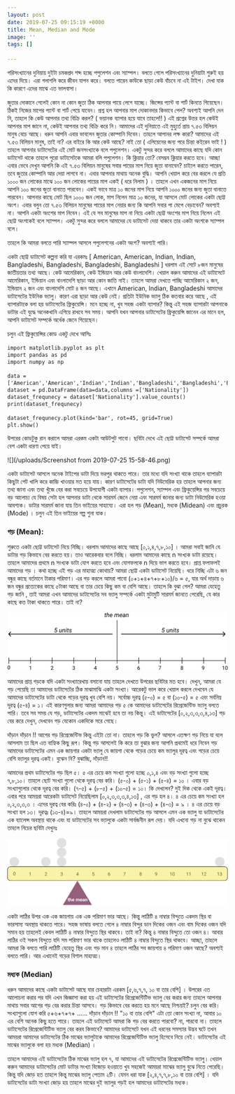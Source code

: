 ```yaml
---
layout: post
date: 2019-07-25 09:15:19 +0000
title: Mean, Median and Mode
image: ''
tags: []

---
```

পরিসংখ্যানের দুনিয়ায় দুইটা চমকপ্রদ শব্দ হচ্ছে পপুলেশন এবং স্যাম্পল। বলতে গেলে পরিসংখ্যানের দুনিয়াটা শুরুই হয় এদের দিয়ে। এরা গলাগলি করে জীবন যাপন করে। বলতে পারেন কাউকে ছাড়া কেউ বাঁচবে না এই টাইপ। দেখা যাক কি কারণে এদের মাঝে এত ভালবাসা।

জুতার দোকানে গেলেই কোন না কোন জুতা ঠিক আপনার পায়ে লেগে যাচ্ছে। জিন্সের প্যান্ট বা শার্ট কিনতে গিয়েছেন। ঠিকই নিজের মাপের প্যান্ট বা শার্ট পেয়ে যাবেন। প্রশ্ন হল আপনার মাপ দোকানদার কিভাবে পেল? অবশ্যই আপনি দেন নি, তাহলে  কি কেউ আপনার তথ্য বিক্রি করল? ( ভয়ানক ব্যাপার হয়ে যাবে তাহলে!! ) এই প্রশ্নের উত্তর হল কেউই আপনার মাপ জানে না, কেউই আপনার তথ্য বিক্রি করে নি।  আমাদের এই দুনিয়াতে এই মুহুর্তে প্রায় ৭.৫৩ বিলিয়ন মানুষ বেচে আছে। ধরুন আপনি এবার ভাবলেন জুতার কোম্পানি দিবেন। তাহলে আপানর লক্ষ কারা? আমাদের এই ৭.৫৩ বিলিয়ন মানুষ, তাই না? এর বাইরে কি আর কেউ আছে? নাই তো ( এলিয়েনের জন্য পরে চিন্তা কইরেন ভাই ! ) তাহলে আপনার ডাটাসেটের এই মোট জনসংখ্যাকে বলে পপুলেশন। একটু সুন্দর করে বললে আমাদের কাছে যদি কোন ডাটাসেট থাকে তাহলে পুরো ডাটাসেটকে আমরা বলি পপুলেশন। কি ক্লিয়ার তো? বেসম্ভব ক্লিয়ার করতে হবে। আচ্ছা এবার ভেবে দেখুন আপনি কি এই  ৭.৫৩ বিলিয়ন মানুষের সবার পায়ের মাপ নিয়ে জুতা বানাবেন? চাইলে করতে পারেন, তবে জুতার কোম্পানি আর দেয়া লাগবে না। এবার আপনার মাথায় অনেক বুদ্ধি। আপনি খেয়াল করে বের করলে যে প্রতি ১০০০ জন লোকের মাঝে ১০০ জন লোকের পায়ের মাপ একই ( ধরে নিলাম ) । তাহলে এখন একজনের মাপ নিয়ে আপনি ১০০ জনের জুতা বানাতে পারবেন। একই ভাবে  মাত্র ১০ জনের মাপ নিয়ে আপনি ১০০০ জনের জন্য জুতা বানাতে পারবেন। আপনার কাছে মোট ছিল ১০০০ জন লোক, মাপ নিলেন মাত্র ১০ জনের, যা আসলে মোট লোকের একটা ছোট্ট অংশ। এবার বলুন তো ৭.৫৩ বিলিয়ন মানুষের পায়ের মাপ নেয়ার জন্য কি আপনি সবার পা মেপে বেড়াবেন? অবশ্যই না। আপনি একটা অংশের মাপ নিবেন। এই যে সব মানুষের মাপ না নিয়ে একটা ছোট্ট অংশের মাপ নিয়ে নিলেন এই ছোট্ট অংশকেই বলে স্যাম্পল। একটু সুন্দর করে বললে আমাদের যে ডাটাসেট দেয়া থাকবে তার একটা অংশকে স্যাম্পল বলে।

তাহলে কি আমরা বলতে পারি স্যাম্পল আসলে পপুলেশনের একটা অংশ? অবশ্যই পারি।

একটা ছোট্ট ডাটাসেট কল্পনা করি যা এরকমঃ \[ American, American, Indian, Indian, Bangladeshi, Bangladeshi, Bangladeshi, Bangladeshi \]  ধরলাম এই সেটে ৮জন মানুষের জাতীয়তার তথ্য আছে। কেউ আমেরিকান, কেউ ইন্ডিয়ান আর কেউ বাংলাদেশি। খেয়াল করুন আমাদের এই ডাটাসেটে আমেরিকান, ইন্ডিয়ান এবং বাংলাদেশি ছাড়া আর কোন জাতি নাই। তাহলে আমরা দেখতে পাচ্ছি আমেরিকান ২ জন, ইন্ডিয়ান ২ জন এবং বাংলাদেশি মোট ৪ জন আছে। এখানে American, Indian, Bangladeshi আমাদের ডাটাসেটের ইউনিক ভ্যালু। কারণ এরা ছাড়া আর কেউ নেই। প্রতিটা ইউনিক ভ্যালু ঠিক কতবার করে আছে , এই ব্যাপারটাকে বলা হয় ডাটাসেটের ফ্রিকুয়েন্সি। মনে হচ্ছে না, খুব সহজ একটা ব্যাপার? কিন্তু এই সহজ ব্যাপারটা আপনাকে ডাটার এই যুদ্ধে অনেকখানি এগিয়ে রাখবে সব সময়। আপনি যখন আপনার ডাটাসেটের ফ্রিকুয়েন্সি জানেন এর মানে হল, আপনি ডাটাসেট সম্পর্কে অর্ধেক জেনে গিয়েছেন।

চলুন এই ফ্রিকুয়েন্সির কোড একটু দেখে আসিঃ

    import matplotlib.pyplot as plt
    import pandas as pd
    import numpy as np
    
    data = ['American','American','Indian','Indian','Bangladeshi','Bangladeshi','Bangladeshi','Bangladeshi']
    dataset = pd.DataFrame(data=data,columns =['Nationality'])
    dataset_frequnecy = dataset['Nationality'].value_counts()
    print(dataset_frequnecy)
    
    dataset_frequnecy.plot(kind='bar', rot=45, grid=True)
    plt.show()

উপরের কোডটুকু রান করালে আমরা এরকম একটা আউটপুট পাবো। ছবিটা দেখে এই ছোট্ট ডাটাসেট সম্পর্কে আমরা বেশ একটা ধারণা পেয়ে যাই।

![](/uploads/Screenshot from 2019-07-25 15-58-46.png)

একটা ডাটাসেট আসলে অনেক টাইপের ডাটা দিয়ে ভরপুর থাকতে পারে। তার মধ্যে যদি সংখ্যা থাকে তাহলে ব্যাপারটা কিছুটা পেট খালি করে কাচ্চি খাওয়ার মত হয়ে যায়। কারণ ডাটাসেটের ডাটা যদি নিউমেরিক হয় তাহলে আপনার জন্য তথ্য জানা এবং তথ্য খুঁজে বের করা সবচেয়ে উপযোগী একটা ব্যাপার। পপুলেশন, স্যাম্পল এবং ফ্রিকুয়েন্সির পর সবচেয়ে বড় আলোচ্য যে বিষয় সেটা হল আপনার ডাটা থেকে সারমর্ম জেনে নেয়া এবং সারমর্ম জানার জন্য ডাটা নিউমেরিক হওয়া আবশ্যক।  ডাটার সারমর্ম জানা যায় তিন ভাইয়ের সাহায্যে। এরা হল গড় (Mean), মধ্যক (Midean) এবং প্রচুরক (Mode) । চলুন এই তিন ভাইয়ের গল্প শুনা যাক।

### গড় (Mean):

শুরুতে একটা ছোট্ট ডাটাসেট নিয়ে নিচ্ছি। ধরলাম আমাদের কাছে আছে \[০,১,৪,৭,৮,১০\] । আমরা সবাই জানি যে ডাটার গড় কিভাবে বের করতে হয়। তাও আরেকবার বলে নিচ্ছি। ধরলাম আমাদের কাছে n সংখ্যক ডাটা রয়েছে। তাহলে আমাদের প্রথমে n সংখ্যক ডাটা যোগ করতে হবে এবং যোগফলকে n দিয়ে ভাগ করতে হবে। প্রাপ্ত ফলাফলই আমাদের গড় । কথা হচ্ছে এই গড় এর মাহাত্ম্য কোথায়? আমরা ছোট্ট একটা ডাটাসেট নিয়েছি। ধরে নিচ্ছি এটা ৬ জন বন্ধুর কাছে বর্তমানে টাকার পরিমাণ। এর গড় করলে আমরা পাবো (০+১+৪+৭+৮+১০)/৬ = ৫, যার অর্থ দাড়ায় ৬ জন বন্ধুর প্রত্যেকের কাছে ৫টাকা আছে বা তার চেয়ে কিছু কম বা বেশি আছে। তাহলে কি বুঝা গেল? আমরা যেহেতু গড় জানি , তাই আমরা এখন আমাদের ডাটাসেটের সব ভ্যালু সম্পর্কে একটা মুটামুটি সারমর্ম জানতে পেরেছি, যে কার কাছে কত টাকা থাকতে পারে। তাই না?

![](/uploads/s2m1_mean_center.svg)

আমাদের প্রাপ্ত গড়কে যদি একটা সংখ্যারেখায় বসানো যায় তাহলে দেখতে উপরের ছবিটার মত হবে। দেখুন, আমরা যে গড় পেয়েছি তা আমাদের ডাটাসেটের ঠিক মাঝামাঝি একটা সংখ্যা। আরেকটু ভাল করে খেয়াল করলে দেখবেন যে আমাদের ডাটাসেটের ডাটা থেকে গড়ের দূরত্ব খুব বেশি নয়। সর্বোচ্চ দূরত্ব (৫-০) = ৫ বা (১০-৫) = ৫ এবং সর্বনিম্ন দূরত্ব (৫-৪) =  ১। এই কারণগুলার জন্য আমরা আমাদের গড় ৫ কে আমাদের ডাটাসেটের রিপ্রেজেন্টিভ ভ্যালু বলতে পারি। তবে সব সময় যে গড়, ডাটাসেটের একদম মাঝেই হবে তা নয় কিন্তু। এই ডাটাসেটের  \[০,২,৩,৩,৩,৪,১৩\] গড় বের করে দেখুন, দেখবেন গড় যেকোন একদিকে সরে গেছে।

দাঁড়ান দাঁড়ান !! আগের গড় রিপ্রেজেন্টিভ কিন্তু এইটা তো না। তাহলে গড় কি ভুল?  আসলে এতক্ষণ গড় নিয়ে যা বলে আসলাম তা ছিল এত বাহ্যিক কিছু রূপ। কিন্তু গড় আসলেই কি করে তা বুঝার জন্য আপনি প্রথমেই ধরে নিবেন গড় আমাদের ডাটাসেটের এমন এক জায়গার একটা ভ্যালু যে জায়গা থেকে গড়ের চেয়ে কম ভ্যালুর দূরত্ব এবং গড়ের চেয়ে বেশি ভ্যালুর দূরত্ব একই। বুঝেন নি? বুঝাচ্ছি, দাঁড়ান!!

আমাদের প্রথম ডাটাসেটের গড় ছিল ৫। ৫ এর চেয়ে কম সংখ্যা গুলো হচ্ছে ০,১,৪ এবং বড় সংখ্যা গুলো হচ্ছে ৭,৮,১০। তাহলে ছোট সংখ্যা গুলো থেকে দূরত্ব বের করি। (৫-০) + (৫-১) + (৫-৪) = ১০ । এবার বড় সংখ্যাগুলোর থেকে দূরত্ব বের করি। (৭-৫) + (৮-৫) + (১০-৫) = ১০। কি দেখলেন? দুই দিক থেকে একই দূরত্ব। এবার পরে আময়রা আরেকটা ডাটাসেট নিয়েছিলাম \[০,২,৩,৩,৩,৪,১৩\] , এর গড় হল ৪। ৪ এর চেয়ে কম সংখ্যা হল ০,২,৩,৩,৩ । এদের দূরত্ব বের করিঃ (৪-০) + (৪-২) + (৪-৩) + (৪-৩) + (৪-৩) = ৯ । ৪ এর চেয়ে বড় সংখ্যা হল ১৩। দূরত্বঃ (১৩-৪)=৯। তাহলে আময়রা দেখলাম ডাটাসেটের গড় আসলে এমন এক ভ্যালু যা ডাটাসেটের এক ব্যালেন্স অবস্থায় থাকে এবং যা ডাটাসেটের সব ভ্যালুকে একটা সার্বজনীন রূপ দেয়। যদি এখনো গড় না বুঝে থাকেন তাহলে নিচের ছবিটা দেখুনঃ

![](/uploads/s2m1_mean_balance_point.svg)

একটা লাঠির উপর এক এক জায়গায় এক এক পরিমাণ ভার আছে। কিন্তু লাঠিটি ৪ নাম্বার বিন্দুতে একদম স্থির বা ভারসাম্য অবস্থায় থাকতে পারে। সহজ ভাষায় বলতে গেলে ৪ নাম্বার বিন্দুর ডান দিকের ওজন এবং বাম দিকের ওজন যদি সমান হয় তাহলেই কেবল লাঠিটি ৪ নাম্বার বিন্দুতে স্থির থাকবে। তাই না? কিন্তু ৪ নাম্বার বিন্দুতে তো ওজন ৪। আবার লাঠির ওই সকল বিন্দুতে যদি সম পরিমাণ ভার থাকে তাহলেও লাঠিটি ৪ নাম্বার বিন্দুতে স্থির থাকবে। আচ্ছা, তাহলে আমরা কি বলতে পারি লাঠিটি যেহেতু স্থির এবং গড় মান ৪ তাহলে লাঠির সব জায়গায় ৪ পরিমাণ ওজন আছে? অবশ্যই বলতে পারি। আর এখানেই গড়ের বিশাল মাহাত্ম্য।

### মধ্যক (Median)

ধরুন আমাদের কাছে একটা ডাটাসেট আছে যার চেহারাটা এরকম \[৫,৬,৭,৭, ১০ বা তার বেশি\] । উপরের এত আলোচনা করার পর যদি এখন জিজ্ঞাসা করা হয় এই ডাটাসেটের রিপ্রেজেন্টিটিভ ভ্যালু বের করার জন্য তাহলে আপনার মাথায় সবার আগের গড় বের করার চিন্তা আসবে। গড় কিভাবে বের করতে হয় মনে আছে নিশ্চয়ই? চলুন বের করি। সংখ্যাগুলো যোগ করি ৫+৬+৭+৭+ ......  দাঁড়ান দাঁড়ান !! "১০ বা তার বেশি" এটা তো কোন সংখ্যা না, আবার ১০ এর বেশি অনেক কিছু হতে পারে। তাহলে এই ডাটাসেটে আমরা কি গড় বের করতে পারবো? না, পারবো না। তাহলে  ডাটাসেটের রিপ্রেজেন্টিটিভ ভ্যালু বের করব কিভাবে? আমাদের ডাটাসেটে যখন এই ধরনের সমস্যার উদ্ভব ঘটে তখন আময়রা আমাদের ডাটাসেটের ঠিক মাঝের ভ্যালুটাকে আমাদের রিপ্রেজেন্টিটিভ ভ্যালু হিসেবে নিয়ে নেই। ডাটাসেটের এই মাঝের ভ্যালুকে বলা হয় মধ্যক (Median) ।

তাহলে আমাদের এই ডাটাসেটের ঠিক মাঝের ভ্যালু হল ৭, যা আমাদের এই ডাটাসেটের রিপ্রেজেন্টিটিভ ভ্যালু। খেয়াল করুন আমাদের ডাটাসেটের মোট ডাটার সংখ্যা বিজোড় হওয়াতে খুব সহজেই আময়রা মাঝের ভ্যালু বুঝে নিতে পেরেছি। কিন্তু যদি জোড় হত তাহলে কিন্তু মাঝের ভ্যালু পেতাম ২টি। যেমন ধরা যাক \[২,৪,৭,৭,৮,১০ বা তার বেশি\] । যদি ডাটাসেটের ডাটা সংখ্যা জোড় হয় তাহলে মাঝের দুই ভ্যালুর গড়ই হল আমাদের ডাটাসেটের মধ্যক।
